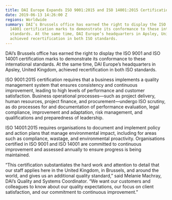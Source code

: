 ```yaml
---
title: DAI Europe Expands ISO 9001:2015 and ISO 14001:2015 Certifications for Brussels
date: 2019-06-13 14:26:00 Z
regions: Worldwide
summary: DAI’s Brussels office has earned the right to display the ISO 9001 and ISO
  14001 certification marks to demonstrate its conformance to these international
  standards. At the same time, DAI Europe’s headquarters in Apsley, United Kingdom,
  achieved recertification in both ISO standards.
---
```


DAI’s Brussels office has earned the right to display the ISO 9001 and ISO 14001 certification marks to demonstrate its conformance to these international standards. At the same time, DAI Europe’s headquarters in Apsley, United Kingdom, achieved recertification in both ISO standards.

ISO 9001:2015 certification requires that a business implements a quality management system that ensures consistency and continuous improvement, leading to high levels of performance and customer satisfaction. Business operational processes—such as project delivery, human resources, project finance, and procurement—undergo ISO scrutiny, as do processes for and documentation of performance evaluation, legal compliance, improvement and adaptation, risk management, and qualifications and preparedness of leadership.

ISO 14001:2015 requires organisations to document and implement policy and action plans that manage environmental impact, including for areas such as compliance, wastage, and environmental proactivity. Organisations certified in ISO 9001 and ISO 14001 are committed to continuous improvement and assessed annually to ensure progress is being maintained.

“This certification substantiates the hard work and attention to detail that our staff applies here in the United Kingdom, in Brussels, and around the world, and gives us an additional quality standard,” said Melanie Machray, DAI’s Quality and Systems Coordinator. “We want our customers and colleagues to know about our quality expectations, our focus on client satisfaction, and our commitment to continuous improvement.”